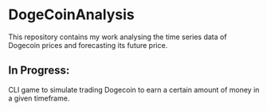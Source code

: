 # DogeCoinAnalysis
This repository contains my work analysing the time series data of Dogecoin prices and forecasting its future price.

## In Progress:
CLI game to simulate trading Dogecoin to earn a certain amount of money in a given timeframe.
